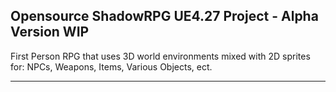 Opensource ShadowRPG UE4.27 Project - Alpha Version WIP
-------------------------------------
First Person RPG that uses 3D world environments mixed with 2D sprites for: NPCs, Weapons, Items, Various Objects, ect.

-------------------------------------
